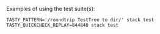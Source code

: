 Examples of using the test suite(s):

```
TASTY_PATTERN='/roundtrip TestTree to dir/' stack test
TASTY_QUICKCHECK_REPLAY=844840 stack test
```
